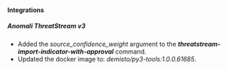 
#### Integrations
##### Anomali ThreatStream v3
- Added the *source_confidence_weight* argument to the ***threatstream-import-indicator-with-approval*** command.
- Updated the docker image to: *demisto/py3-tools:1.0.0.61685*.